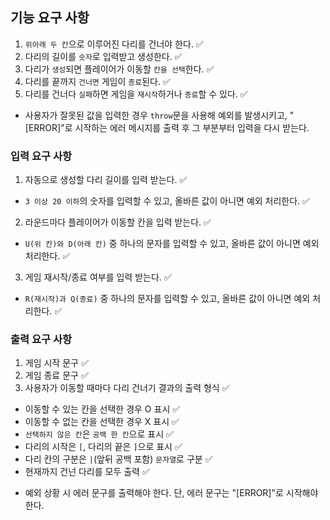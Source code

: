 ## 기능 요구 사항

1. `위아래 두 칸`으로 이루어진 다리를 건너야 한다. ✅
2. 다리의 길이를 `숫자`로 입력받고 생성한다. ✅
3. 다리가 `생성`되면 플레이어가 이동할 `칸을 선택`한다. ✅
4. 다리를 끝까지 `건너면` 게임이 `종료`된다. ✅
5. 다리를 건너다 `실패`하면 게임을 `재시작`하거나 `종료`할 수 있다. ✅

- 사용자가 잘못된 값을 입력한 경우 `throw`문을 사용해 예외를 발생시키고, "[ERROR]"로 시작하는 에러 메시지를 출력 후 그 부분부터 입력을 다시 받는다.

### 입력 요구 사항

1. 자동으로 생성할 다리 길이를 입력 받는다. ✅

- `3 이상 20 이하`의 숫자를 입력할 수 있고, 올바른 값이 아니면 예외 처리한다. ✅

2. 라운드마다 플레이어가 이동할 칸을 입력 받는다. ✅

- `U(위 칸)와 D(아래 칸)` 중 하나의 문자를 입력할 수 있고, 올바른 값이 아니면 예외 처리한다. ✅

3. 게임 재시작/종료 여부를 입력 받는다. ✅

- `R(재시작)과 Q(종료)` 중 하나의 문자를 입력할 수 있고, 올바른 값이 아니면 예외 처리한다. ✅

### 출력 요구 사항

1. 게임 시작 문구 ✅
2. 게임 종료 문구 ✅
3. 사용자가 이동할 때마다 다리 건너기 결과의 출력 형식 ✅

- 이동할 수 있는 칸을 선택한 경우 O 표시 ✅
- 이동할 수 없는 칸을 선택한 경우 X 표시 ✅
- `선택하지 않은 칸`은 `공백 한 칸`으로 표시 ✅
- 다리의 시작은 `[`, 다리의 끝은 `]`으로 표시 ✅
- 다리 칸의 구분은 `|`(앞뒤 공백 포함) `문자열`로 구분 ✅
- 현재까지 건넌 다리를 모두 출력 ✅

* 예외 상황 시 에러 문구를 출력해야 한다. 단, 에러 문구는 "[ERROR]"로 시작해야 한다.
